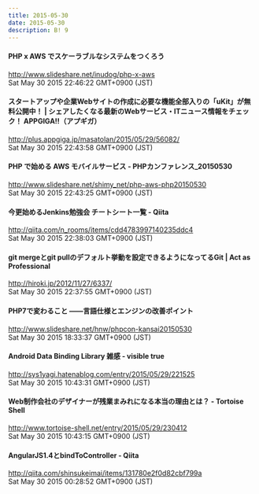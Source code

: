 ```yaml
---
title: 2015-05-30
date: 2015-05-30
description: B! 9
---
```


#### PHP x AWS でスケーラブルなシステムをつくろう
http://www.slideshare.net/inudog/php-x-aws<br>
Sat May 30 2015 22:46:22 GMT+0900 (JST)<br>


#### スタートアップや企業Webサイトの作成に必要な機能全部入りの「uKit」が無料公開中！ | シェアしたくなる最新のWebサービス・ITニュース情報をチェック！ APPGIGA!!（アプギガ）
http://plus.appgiga.jp/masatolan/2015/05/29/56082/<br>
Sat May 30 2015 22:43:58 GMT+0900 (JST)<br>


#### PHP で始める AWS モバイルサービス - PHPカンファレンス_20150530
http://www.slideshare.net/shimy_net/php-aws-php20150530<br>
Sat May 30 2015 22:43:25 GMT+0900 (JST)<br>


#### 今更始めるJenkins勉強会 チートシート一覧 - Qiita
http://qiita.com/n_rooms/items/cdd4783997140235ddc4<br>
Sat May 30 2015 22:38:03 GMT+0900 (JST)<br>


#### git mergeとgit pullのデフォルト挙動を設定できるようになってるGit | Act as Professional
http://hiroki.jp/2012/11/27/6337/<br>
Sat May 30 2015 22:37:55 GMT+0900 (JST)<br>


#### PHP7で変わること ——言語仕様とエンジンの改善ポイント
http://www.slideshare.net/hnw/phpcon-kansai20150530<br>
Sat May 30 2015 18:33:37 GMT+0900 (JST)<br>


####  Android Data Binding Library 雑感 - visible true
http://sys1yagi.hatenablog.com/entry/2015/05/29/221525<br>
Sat May 30 2015 10:43:31 GMT+0900 (JST)<br>


#### Web制作会社のデザイナーが残業まみれになる本当の理由とは？ - Tortoise Shell
http://www.tortoise-shell.net/entry/2015/05/29/230412<br>
Sat May 30 2015 10:43:15 GMT+0900 (JST)<br>


#### AngularJS1.4とbindToController - Qiita
http://qiita.com/shinsukeimai/items/131780e2f0d82cbf799a<br>
Sat May 30 2015 00:28:52 GMT+0900 (JST)<br>


